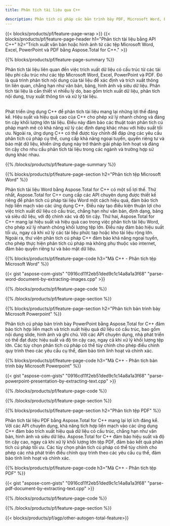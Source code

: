 ```yaml
---
title: Phân tích tài liệu qua C++ 

description: Phân tích cú pháp các bản trình bày PDF, Microsoft Word, Excel và PowerPoint thông qua ứng dụng C++ của bạn. Mã C++ được liệt kê để trích xuất văn bản hoặc hình ảnh một cách dễ dàng.
---
```


{{< blocks/products/pf/feature-page-wrap >}}
{{< blocks/products/pf/feature-page-header h1="Phân tích tài liệu bằng API C++" h2="Trích xuất văn bản hoặc hình ảnh từ các tệp Microsoft Word, Excel, PowerPoint và PDF bằng Aspose.Total for C++." >}}

{{% blocks/products/pf/feature-page-summary %}}

Phân tích tài liệu liên quan đến việc trích xuất dữ liệu có cấu trúc từ các tài liệu phi cấu trúc như các tệp Microsoft Word, Excel, PowerPoint và PDF. Đó là quá trình phân tích nội dung của tài liệu để xác định và trích xuất thông tin liên quan, chẳng hạn như văn bản, bảng, hình ảnh và siêu dữ liệu. Phân tích tài liệu là cần thiết vì nhiều lý do, bao gồm trích xuất dữ liệu, phân tích nội dung, truy xuất thông tin và xử lý tài liệu. <br /><br />

Phát triển ứng dụng C++ để phân tích tài liệu mang lại những lợi thế đáng kể. Hiệu suất và hiệu quả cao của C++ cho phép xử lý nhanh chóng và đáng tin cậy khối lượng lớn tài liệu. Điều này đảm bảo các thuật toán phân tích cú pháp mạnh mẽ có khả năng xử lý các định dạng khác nhau với hiệu suất tối ưu. Ngoài ra, ứng dụng C++ có thể được tùy chỉnh để đáp ứng các yêu cầu phân tích cú pháp cụ thể, cung cấp khả năng ngoại tuyến, quyền riêng tư và bảo mật dữ liệu, khiến ứng dụng này trở thành giải pháp linh hoạt và đáng tin cậy cho nhu cầu phân tích tài liệu trong các ngành và trường hợp sử dụng khác nhau.

{{% /blocks/products/pf/feature-page-summary  %}}

{{% blocks/products/pf/feature-page-section  h2="Phân tích tệp Microsoft Word" %}}

Phân tích tài liệu Word bằng Aspose.Total for C++ có một số lợi thế. Thứ nhất, Aspose.Total for C++ cung cấp các API chuyên dụng được thiết kế riêng để phân tích cú pháp tài liệu Word một cách hiệu quả, đảm bảo tích hợp liền mạch vào các ứng dụng C++. Điều này tạo điều kiện thuận lợi cho việc trích xuất dữ liệu có cấu trúc, chẳng hạn như văn bản, định dạng, bảng và siêu dữ liệu, với độ chính xác và độ tin cậy. Thứ hai, Aspose.Total for C++ mang lại hiệu suất và hiệu quả cao trong việc phân tích tài liệu Word, cho phép xử lý nhanh chóng khối lượng tệp lớn. Điều này đảm bảo hiệu suất tối ưu, ngay cả khi xử lý các tài liệu phức tạp hoặc kho tài liệu rộng lớn. Ngoài ra, thư viện phân tích cú pháp C++ đảm bảo khả năng ngoại tuyến, cho phép thực hiện phân tích cú pháp mà không phụ thuộc vào internet, đảm bảo quyền riêng tư và bảo mật dữ liệu. 

{{% blocks/products/pf/feature-page-code h3="Mã C++ - Phân tích tệp Microsoft Word" %}}

{{< gist "aspose-com-gists" "0916cd11f2eb51ded9c1c14a8a1a3f68" "parse-word-document-by-extracting-images.cpp" >}}

{{% /blocks/products/pf/feature-page-code  %}}

{{% /blocks/products/pf/feature-page-section %}}

{{% blocks/products/pf/feature-page-section  h2="Phân tích bản trình bày Microsoft Powerpoint" %}}

Phân tích cú pháp bản trình bày PowerPoint bằng Aspose.Total for C++ đảm bảo tích hợp liền mạch và trích xuất hiệu quả dữ liệu có cấu trúc, bao gồm nội dung slide, hình ảnh và ghi chú. Với các API chuyên dụng, nhà phát triển có thể đạt được hiệu suất và độ tin cậy cao, ngay cả khi xử lý khối lượng tệp lớn. Các tùy chọn phân tích cú pháp có thể tùy chỉnh cho phép điều chỉnh quy trình theo các yêu cầu cụ thể, đảm bảo tính linh hoạt và chính xác.

{{% blocks/products/pf/feature-page-code h3="Mã C++ - Phân tích bản trình bày Microsoft Powerpoint" %}}

{{< gist "aspose-com-gists" "0916cd11f2eb51ded9c1c14a8a1a3f68" "parse-powerpoint-presentation-by-extracting-text.cpp" >}}

{{% /blocks/products/pf/feature-page-code  %}}

{{% /blocks/products/pf/feature-page-section %}}

{{% blocks/products/pf/feature-page-section  h2="Phân tích tệp PDF" %}}

Phân tích tài liệu PDF bằng Aspose.Total for C++ mang lại lợi ích đáng kể. Với các API chuyên dụng, khả năng tích hợp liền mạch vào các ứng dụng C++ đảm bảo trích xuất hiệu quả dữ liệu có cấu trúc, chẳng hạn như văn bản, hình ảnh và siêu dữ liệu. Aspose.Total for C++ đảm bảo hiệu suất và độ tin cậy cao, ngay cả khi xử lý khối lượng lớn tệp PDF, đảm bảo kết quả phân tích cú pháp tối ưu. Các tùy chọn phân tích cú pháp có thể tùy chỉnh cho phép các nhà phát triển điều chỉnh quy trình theo các yêu cầu cụ thể, đảm bảo tính linh hoạt và chính xác. 

{{% blocks/products/pf/feature-page-code h3="Mã C++ - Phân tích tệp PDF" %}}

{{< gist "aspose-com-gists" "0916cd11f2eb51ded9c1c14a8a1a3f68" "parse-pdf-document-by-extracting-text.cpp" >}}

{{% /blocks/products/pf/feature-page-code  %}}

{{% /blocks/products/pf/feature-page-section %}}

{{< blocks/products/pf/agp/other-autogen-total-feature>}}